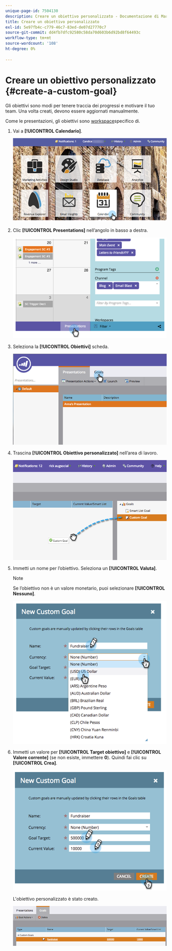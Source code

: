 ```yaml
---
unique-page-id: 7504130
description: Creare un obiettivo personalizzato - Documentazione di Marketo - Documentazione del prodotto
title: Creare un obiettivo personalizzato
exl-id: 5e97fb4c-c779-46c7-83ed-de07d27770c7
source-git-commit: dd4fb7dfc92580c58da70d603b6d92bd8f64493c
workflow-type: tm+mt
source-wordcount: '108'
ht-degree: 0%

---
```


# Creare un obiettivo personalizzato {#create-a-custom-goal}

Gli obiettivi sono modi per tenere traccia dei progressi e motivare il tuo team. Una volta creati, devono essere aggiornati manualmente.

Come le presentazioni, gli obiettivi sono [workspace](/help/marketo/product-docs/administration/workspaces-and-person-partitions/understanding-workspaces-and-person-partitions.md)specifico di.

1. Vai a **[!UICONTROL Calendario]**.

   ![](assets/2017-05-10-15-30-47-2.png)

1. Clic **[!UICONTROL Presentations]** nell’angolo in basso a destra.

   ![](assets/image2015-3-24-12-3a2-3a55.png)

1. Seleziona la **[!UICONTROL Obiettivi]** scheda.

   ![](assets/image2015-3-26-12-3a24-3a49.png)

1. Trascina **[!UICONTROL Obiettivo personalizzato]** nell’area di lavoro.

   ![](assets/image2015-3-24-12-3a32-3a45.png)

1. Immetti un nome per l’obiettivo. Seleziona un **[!UICONTROL Valuta]**.

   >[!NOTE]
   >
   >Se l’obiettivo non è un valore monetario, puoi selezionare **[!UICONTROL Nessuno]**.

   ![](assets/image2015-3-24-12-3a36-3a0.png)

1. Immetti un valore per **[!UICONTROL Target obiettivo]** e **[!UICONTROL Valore corrente]** (se non esiste, immettere **0**). Quindi fai clic su **[!UICONTROL Crea]**.

   ![](assets/image2015-3-24-12-3a39-3a28.png)

   L&#39;obiettivo personalizzato è stato creato.

   ![](assets/image2015-3-24-12-3a41-3a43.png)
